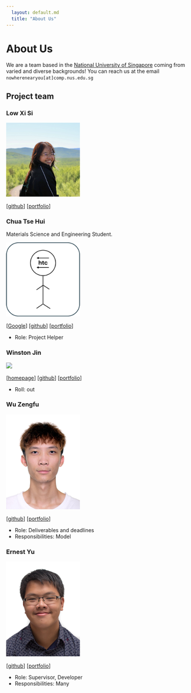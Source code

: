 ```yaml
---
  layout: default.md
  title: "About Us"
---
```


# About Us

We are a team based in the [National University of Singapore](http://www.nus.edu.sg) coming from varied and diverse backgrounds!
You can reach us at the email `nowherenearyou[at]comp.nus.edu.sg`


## Project team

### Low Xi Si

<img src="images/lowxisi.png" width="200px">

[[github](https://github.com/lowxisi)]
[[portfolio](team/lowxisi.md)]

### Chua Tse Hui
Materials Science and Engineering Student.

<img src="images/cth06-github.png" width="200px">

[[Google](http://www.google.com.sg)]
[[github](https://github.com/cth06-Github)]
[[portfolio](team/johndoe.md)]

* Role: Project Helper

### Winston Jin

<img src="images/winstonjin.png" width="200px">

[[homepage](http://www.comp.nus.edu.sg/)]
[[github](https://github.com/winstonjin)]
[[portfolio](team/johndoe.md)]

* Roll: out

### Wu Zengfu

<img src="images/wuzengfu.png" width="200px">

[[github](https://github.com/wuzengfu)]
[[portfolio](team/zengfu.md)]

* Role: Deliverables and deadlines
* Responsibilities: Model

### Ernest Yu

<img src="images/somethingfishyfishy.png" width="200px">

[[github](http://github.com/somethingfishyfishy)]
[[portfolio](team/johndoe.md)]

* Role: Supervisor, Developer
* Responsibilities: Many
